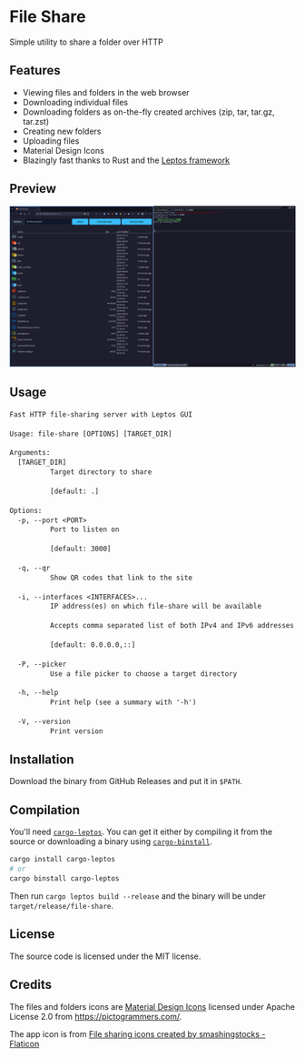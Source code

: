 # File Share

Simple utility to share a folder over HTTP

## Features

- Viewing files and folders in the web browser
- Downloading individual files
- Downloading folders as on-the-fly created archives (zip, tar, tar.gz, tar.zst)
- Creating new folders
- Uploading files
- Material Design Icons
- Blazingly fast thanks to Rust and the [Leptos framework](https://leptos.dev/)

## Preview

![Screenshot](.github/assets/screenshot.png)

## Usage

```txt
Fast HTTP file-sharing server with Leptos GUI

Usage: file-share [OPTIONS] [TARGET_DIR]

Arguments:
  [TARGET_DIR]
          Target directory to share

          [default: .]

Options:
  -p, --port <PORT>
          Port to listen on

          [default: 3000]

  -q, --qr
          Show QR codes that link to the site

  -i, --interfaces <INTERFACES>...
          IP address(es) on which file-share will be available

          Accepts comma separated list of both IPv4 and IPv6 addresses

          [default: 0.0.0.0,::]

  -P, --picker
          Use a file picker to choose a target directory

  -h, --help
          Print help (see a summary with '-h')

  -V, --version
          Print version
```

## Installation

Download the binary from GitHub Releases and put it in `$PATH`.

## Compilation

You'll need [`cargo-leptos`](https://github.com/leptos-rs/cargo-leptos). You can
get it either by compiling it from the source or downloading a binary using
[`cargo-binstall`](https://github.com/cargo-bins/cargo-binstall).

```sh
cargo install cargo-leptos
# or
cargo binstall cargo-leptos
```

Then run `cargo leptos build --release` and the binary will be under `target/release/file-share`.

## License

The source code is licensed under the MIT license.

## Credits

The files and folders icons are [Material Design Icons](https://pictogrammers.com/library/mdi)
licensed under Apache License 2.0 from <https://pictogrammers.com/>.

The app icon is from
[File sharing icons created by smashingstocks - Flaticon](https://www.flaticon.com/free-icons/file-sharing "file sharing icons")
